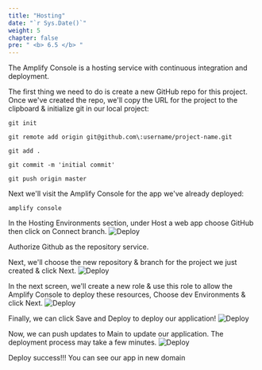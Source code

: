 ```yaml
---
title: "Hosting"
date: "`r Sys.Date()`"
weight: 5
chapter: false
pre: " <b> 6.5 </b> "
---
```


The Amplify Console is a hosting service with continuous integration and deployment.

The first thing we need to do is create a new GitHub repo for this project. Once we've created the repo, we'll copy the URL for the project to the clipboard & initialize git in our local project:

```
git init

git remote add origin git@github.com\:username/project-name.git

git add .

git commit -m 'initial commit'

git push origin master

```

Next we'll visit the Amplify Console for the app we've already deployed:

```
amplify console
```

In the Hosting Environments section, under Host a web app choose GitHub then click on Connect branch.
![Deploy](/images/6-photosharingapp/app-04.png)

Authorize Github as the repository service.

Next, we'll choose the new repository & branch for the project we just created & click Next.
![Deploy](/images/6-photosharingapp/app-05.png)

In the next screen, we'll create a new role & use this role to allow the Amplify Console to deploy these resources, Choose dev Environments & click Next.
![Deploy](/images/6-photosharingapp/app-06.png)

Finally, we can click Save and Deploy to deploy our application!
![Deploy](/images/6-photosharingapp/app-07.png)

Now, we can push updates to Main to update our application. The deployment process may take a few minutes.
![Deploy](/images/6-photosharingapp/app-08.png)

Deploy success!!! You can see our app in new domain
